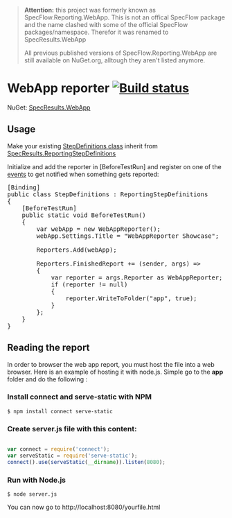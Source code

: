 > __Attention:__ this project was formerly known as SpecFlow.Reporting.WebApp.  This is
> not an offical SpecFlow package and the name clashed with some of the
> official SpecFlow packages/namespace. Therefor it was renamed to
> SpecResults.WebApp
>
> All previous published versions of SpecFlow.Reporting.WebApp are still available on
> NuGet.org, alltough they aren't listed anymore.

# WebApp reporter [![Build status](https://ci.appveyor.com/api/projects/status/929xe2ohucewlkkj/branch/master)](https://ci.appveyor.com/project/TimSchlechter/specflow-reporting-webapp)

NuGet: [SpecResults.WebApp](https://www.nuget.org/packages/SpecResults.WebApp/)

## Usage
Make your existing [StepDefinitions class](https://github.com/techtalk/SpecFlow/wiki/Step-Definitions) inherit from [SpecResults.ReportingStepDefinitions](https://github.com/specflowreporting/SpecResults/blob/master/SpecResults/ReportingStepDefinitions.cs)

Initialize and add the reporter in [BeforeTestRun] and register on one of the [events](https://github.com/specflowreporting/SpecResults/blob/master/SpecResults/Reporters.Events.cs) to get notified when something gets reported:

<pre>
[Binding]
public class StepDefinitions : ReportingStepDefinitions
{
	[BeforeTestRun]
	public static void BeforeTestRun()
	{
		var webApp = new WebAppReporter();
		webApp.Settings.Title = "WebAppReporter Showcase";
		
		Reporters.Add(webApp);

		Reporters.FinishedReport += (sender, args) =>
		{
			var reporter = args.Reporter as WebAppReporter;
			if (reporter != null)
			{
				reporter.WriteToFolder("app", true);
			}
		};
	}
}	
</pre>

## Reading the report
In order to browser the web app report, you must host the file into a web browser. Here is an example of hosting it with node.js. Simple go to the **app** folder and do the following :

### Install connect and serve-static with NPM
`
$ npm install connect serve-static
`

### Create server.js file with this content:
```javascript

var connect = require('connect');
var serveStatic = require('serve-static');
connect().use(serveStatic(__dirname)).listen(8080);

```

### Run with Node.js
`
$ node server.js
`

You can now go to http://localhost:8080/yourfile.html
